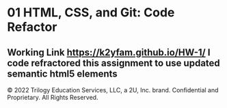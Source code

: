 # 01 HTML, CSS, and Git: Code Refactor
Working Link https://k2yfam.github.io/HW-1/ 
I code refractored this assignment to use updated semantic html5 elements
---
© 2022 Trilogy Education Services, LLC, a 2U, Inc. brand. Confidential and Proprietary. All Rights Reserved.
